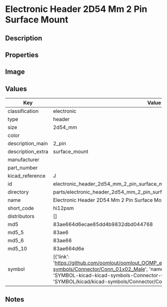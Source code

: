 # Electronic Header 2D54 Mm 2 Pin Surface Mount

## Description

## Properties


## Image


## Values

| Key | Value |
| --- | --- |
| classification | electronic |
| type | header |
| size | 2d54_mm |
| color |  |
| description_main | 2_pin |
| description_extra | surface_mount |
| manufacturer |  |
| part_number |  |
| kicad_reference | J |
| id | electronic_header_2d54_mm_2_pin_surface_mount |
| directory | parts/electronic_header_2d54_mm_2_pin_surface_mount |
| name | Electronic Header 2D54 Mm 2 Pin Surface Mount |
| short_code | hi12psm |
| distributors | [] |
| md5 | 83ae664d6ecae85dd4b9832dbd044768 |
| md5_5 | 83ae6 |
| md5_6 | 83ae66 |
| md5_10 | 83ae664d6e |
| symbol | [{'link': 'https://github.com/oomlout/oomlout_OOMP_eda_V2/tree/main/SYMBOL/kicad/kicad-symbols/Connector/Conn_01x02_Male', 'name': 'Connector : Conn_01x02_Male', 'id': 'SYMBOL-kicad-kicad-symbols-Connector-Conn_01x02_Male', 'directory': 'SYMBOL/kicad/kicad-symbols/Connector/Conn_01x02_Male/'}] |

## Notes

